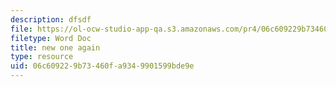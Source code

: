 ```yaml
---
description: dfsdf
file: https://ol-ocw-studio-app-qa.s3.amazonaws.com/pr4/06c609229b73460fa9349901599bde9e_riddlenote.png
filetype: Word Doc
title: new one again
type: resource
uid: 06c60922-9b73-460f-a934-9901599bde9e
---
```

